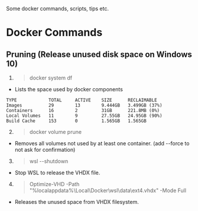 Some docker commands, scripts, tips etc.

# Docker Commands
## Pruning (Release unused disk space on Windows 10)

1. > docker system df
* Lists the space used by docker components
```
TYPE            TOTAL     ACTIVE    SIZE      RECLAIMABLE
Images          29        13        9.444GB   3.499GB (37%)
Containers      16        2         31GB      221.8MB (0%)
Local Volumes   11        9         27.55GB   24.95GB (90%)
Build Cache     153       0         1.565GB   1.565GB
```

2. > docker volume prune
* Removes all volumes not used by at least one container. (add --force to not ask for confirmation)

3. > wsl --shutdown
* Stop WSL to release the VHDX file.

4. > Optimize-VHD -Path "%localappdata%\Local\Docker\wsl\data\ext4.vhdx" -Mode Full
* Releases the unused space from VHDX filesystem.

